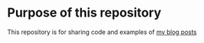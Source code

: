 # Purpose of this repository

This repository is for sharing code and examples of [my blog posts](https://blog.takei.xyz/)
